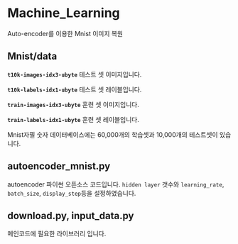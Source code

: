 # Machine_Learning
Auto-encoder를 이용한 Mnist 이미지 복원


## Mnist/data

  __`t10k-images-idx3-ubyte`__  테스트 셋 이미지입니다.

  __`t10k-labels-idx1-ubyte`__  테스트 셋 레이블입니다.

  __`train-images-idx3-ubyte`__ 훈련 셋 이미지입니다.

  __`train-labels-idx1-ubyte`__ 훈련 셋 레이블입니다.

  Mnist자필 숫자 데이터베이스에는 60,000개의 학습셋과 10,000개의 테스트셋이 있습니다.


## autoencoder_mnist.py

  autoencoder 파이썬 오픈소스 코드입니다.
  `hidden layer` 갯수와 `learning_rate`, `batch_size`, `display_step`등을 설정하였습니다.
 
## download.py, input_data.py
  
 메인코드에 필요한 라이브러리 입니다.

